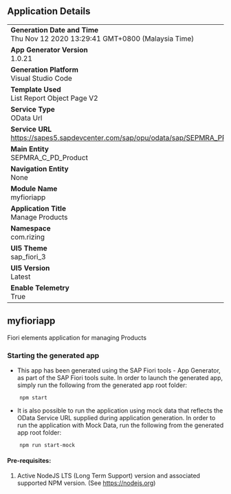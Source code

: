 ## Application Details

|                                                                                       |
| ------------------------------------------------------------------------------------- |
| **Generation Date and Time**<br>Thu Nov 12 2020 13:29:41 GMT+0800 (Malaysia Time)     |
| **App Generator Version**<br>1.0.21                                                   |
| **Generation Platform**<br>Visual Studio Code                                         |
| **Template Used**<br>List Report Object Page V2                                       |
| **Service Type**<br>OData Url                                                         |
| **Service URL**<br>https://sapes5.sapdevcenter.com/sap/opu/odata/sap/SEPMRA_PROD_MAN/ |
| **Main Entity**<br>SEPMRA_C_PD_Product                                                |
| **Navigation Entity**<br>None                                                         |
| **Module Name**<br>myfioriapp                                                         |
| **Application Title**<br>Manage Products                                              |
| **Namespace**<br>com.rizing                                                           |
| **UI5 Theme**<br>sap_fiori_3                                                          |
| **UI5 Version**<br>Latest                                                             |
| **Enable Telemetry**<br>True                                                          |

## myfioriapp

Fiori elements application for managing Products

### Starting the generated app

- This app has been generated using the SAP Fiori tools - App Generator, as part of the SAP Fiori tools suite. In order to launch the generated app, simply run the following from the generated app root folder:

```
    npm start
```

- It is also possible to run the application using mock data that reflects the OData Service URL supplied during application generation. In order to run the application with Mock Data, run the following from the generated app root folder:

```
    npm run start-mock
```

#### Pre-requisites:

1. Active NodeJS LTS (Long Term Support) version and associated supported NPM version. (See https://nodejs.org)
